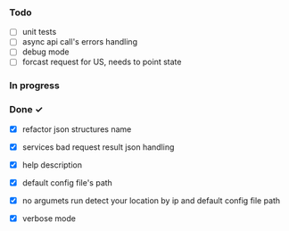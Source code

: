 ### Todo

- [ ] unit tests  
- [ ] async api call's errors handling  
- [ ] debug mode  
- [ ] forcast request for US, needs to point state  

### In progress


### Done ✓

- [x] refactor json structures name  
- [x] services bad request result json handling  
- [x] help description  
- [x] default config file's path  
- [x] no argumets run detect your location by ip and default config file path  
- [x] verbose mode  

